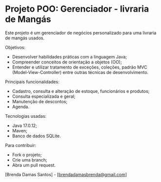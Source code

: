 # Projeto POO: Gerenciador - livraria de Mangás
Este projeto é um gerenciador de negócios personalizado para uma livraria de mangás usados.

Objetivos:
- Desenvolver habilidades práticas com a linguagem Java;
- Compreender conceitos de orientação a objetos (OO);
- Entender e utilizar tratamento de exceções, coleções, padrão MVC (Model-View-Controller) entre outras técnicas de desenvolvimento.

Principais funcionalidades:
- Cadastro, consulta e alteração de estoque, funcionários e produtos;
- Consulta especializada e geral;
- Manutenção de descontos;
- Agenda.

Tecnologias usadas:
- Java 17.0.12;
- Maven;
- Banco de dados SQLite.

Para contribuir:
- Fork o projeto;
- Crie uma branch;
- Abra um pull request.

[Brenda Damas Santos] - [brendadamasbrenda@gmail.com]
